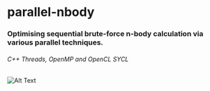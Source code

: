# parallel-nbody
### Optimising sequential brute-force n-body calculation via various parallel techniques.
###### C++ Threads, OpenMP and OpenCL SYCL

![Alt Text](https://media.giphy.com/media/39zWia5Ovd09WC3dB0/giphy.gif)